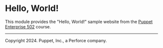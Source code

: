 # Hello, World!

This module provides the "Hello, World!" sample website from the [Puppet Enterprise 502](https://www.puppet.com/support/training) course.

---

Copyright 2024. Puppet, Inc., a Perforce company. 
